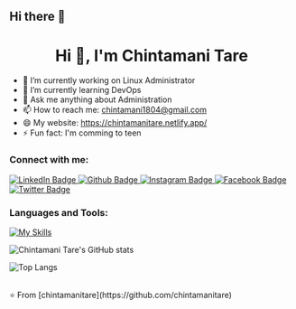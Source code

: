 ## Hi there 👋
 <h1 align="center">Hi 👋, I'm Chintamani Tare</h1>

- 🔭 I’m currently working on Linux Administrator
- 🌱 I’m currently learning DevOps
- 💬 Ask me anything about Administration
- 📫 How to reach me: chintamani1804@gmail.com
- 😄 My website: https://chintamanitare.netlify.app/
- ⚡ Fun fact: I'm comming to teen
  
### Connect with me:
<div id="badges">
  <a href="https://www.linkedin.com/in/chintamani-tare-7ba817251">
    <img src="https://img.shields.io/badge/LinkedIn-blue?style=for-the-badge&logo=LinkedIn&logoColor=black" alt="LinkedIn Badge"/>
  </a>
  <a href="https://github.com/chintamanitare">
    <img src="https://img.shields.io/badge/Github-white?style=for-the-badge&logo=Github&logoColor=black" alt="Github Badge"/>
  </a>
   <a href="https://www.instagram.com/chintamani_tare_patil">
    <img src="https://img.shields.io/badge/Instagram-purple?style=for-the-badge&logo=instagram&logoColor=white" alt="Instagram Badge"/>
  </a>
   <a href="https://facebook.com/chintamani.tare">
    <img src="https://img.shields.io/badge/Facebook-blue?style=for-the-badge&logo=facebook&logoColor=white" alt="Facebook Badge"/>
  </a>
   <a href="https://twitter.com/ChintamniT13368">
    <img src="https://img.shields.io/badge/Twitter-blue?style=for-the-badge&logo=twitter&logoColor=white" alt="Twitter Badge"/>
  </a>
</div>

### Languages and Tools:
[![My Skills](https://skillicons.dev/icons?i=docker,c,ansible,github,git,linux,python,aws,azure&perline=5)](https://skillicons.dev)

![Chintamani Tare's GitHub stats](https://github-readme-stats.vercel.app/api?username=chintamanitare&show_icons=true&theme=dark)

![Top Langs](https://github-readme-stats.vercel.app/api/top-langs/?username=chintamanitare)


<br>
⭐️ From [chintamanitare](https://github.com/chintamanitare)
